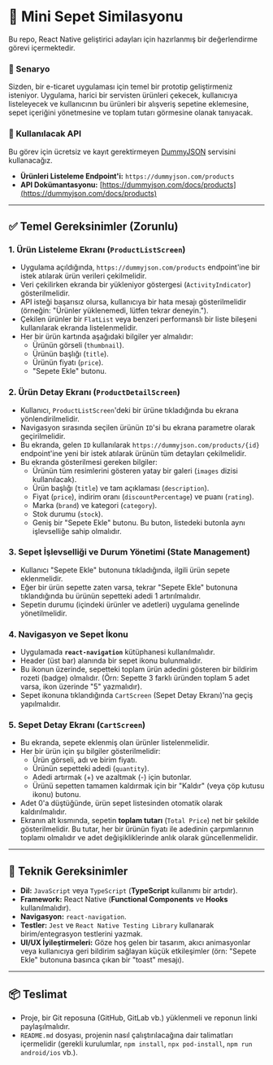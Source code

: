 
# 🚀 Mini Sepet Similasyonu

Bu repo, React Native geliştirici adayları için hazırlanmış bir değerlendirme görevi içermektedir.

### 📝 Senaryo

Sizden, bir e-ticaret uygulaması için temel bir prototip geliştirmeniz isteniyor. Uygulama, harici bir servisten ürünleri çekecek, kullanıcıya listeleyecek ve kullanıcının bu ürünleri bir alışveriş sepetine eklemesine, sepet içeriğini yönetmesine ve toplam tutarı görmesine olanak tanıyacak.

### 🔗 Kullanılacak API

Bu görev için ücretsiz ve kayıt gerektirmeyen [DummyJSON](https://dummyjson.com/) servisini kullanacağız.

-   **Ürünleri Listeleme Endpoint'i:** `https://dummyjson.com/products`
-   **API Dokümantasyonu:** [https://dummyjson.com/docs/products](https://dummyjson.com/docs/products)

---

## ✅ Temel Gereksinimler (Zorunlu)

### 1. Ürün Listeleme Ekranı (`ProductListScreen`)

-   Uygulama açıldığında, `https://dummyjson.com/products` endpoint'ine bir istek atılarak ürün verileri çekilmelidir.
-   Veri çekilirken ekranda bir yükleniyor göstergesi (`ActivityIndicator`) gösterilmelidir.
-   API isteği başarısız olursa, kullanıcıya bir hata mesajı gösterilmelidir (örneğin: "Ürünler yüklenemedi, lütfen tekrar deneyin.").
-   Çekilen ürünler bir `FlatList` veya benzeri performanslı bir liste bileşeni kullanılarak ekranda listelenmelidir.
-   Her bir ürün kartında aşağıdaki bilgiler yer almalıdır:
    -   Ürünün görseli (`thumbnail`).
    -   Ürünün başlığı (`title`).
    -   Ürünün fiyatı (`price`).
    -   "Sepete Ekle" butonu.

### 2. Ürün Detay Ekranı (`ProductDetailScreen`)

-   Kullanıcı, `ProductListScreen`'deki bir ürüne tıkladığında bu ekrana yönlendirilmelidir.
-   Navigasyon sırasında seçilen ürünün `ID`'si bu ekrana parametre olarak geçirilmelidir.
-   Bu ekranda, gelen `ID` kullanılarak `https://dummyjson.com/products/{id}` endpoint'ine yeni bir istek atılarak ürünün tüm detayları çekilmelidir.
-   Bu ekranda gösterilmesi gereken bilgiler:
    -   Ürünün tüm resimlerini gösteren yatay bir galeri (`images` dizisi kullanılacak).
    -   Ürün başlığı (`title`) ve tam açıklaması (`description`).
    -   Fiyat (`price`), indirim oranı (`discountPercentage`) ve puanı (`rating`).
    -   Marka (`brand`) ve kategori (`category`).
    -   Stok durumu (`stock`).
    -   Geniş bir "Sepete Ekle" butonu. Bu buton, listedeki butonla aynı işlevselliğe sahip olmalıdır.

### 3. Sepet İşlevselliği ve Durum Yönetimi (State Management)

-   Kullanıcı "Sepete Ekle" butonuna tıkladığında, ilgili ürün sepete eklenmelidir.
-   Eğer bir ürün sepette zaten varsa, tekrar "Sepete Ekle" butonuna tıklandığında bu ürünün sepetteki adedi 1 artırılmalıdır.
-   Sepetin durumu (içindeki ürünler ve adetleri) uygulama genelinde yönetilmelidir.


### 4. Navigasyon ve Sepet İkonu

-   Uygulamada **`react-navigation`** kütüphanesi kullanılmalıdır.
-   Header (üst bar) alanında bir sepet ikonu bulunmalıdır.
-   Bu ikonun üzerinde, sepetteki toplam ürün adedini gösteren bir bildirim rozeti (badge) olmalıdır. (Örn: Sepette 3 farklı üründen toplam 5 adet varsa, ikon üzerinde "5" yazmalıdır).
-   Sepet ikonuna tıklandığında `CartScreen` (Sepet Detay Ekranı)'na geçiş yapılmalıdır.

### 5. Sepet Detay Ekranı (`CartScreen`)

-   Bu ekranda, sepete eklenmiş olan ürünler listelenmelidir.
-   Her bir ürün için şu bilgiler gösterilmelidir:
    -   Ürün görseli, adı ve birim fiyatı.
    -   Ürünün sepetteki adedi (`quantity`).
    -   Adedi artırmak (+) ve azaltmak (-) için butonlar.
    -   Ürünü sepetten tamamen kaldırmak için bir "Kaldır" (veya çöp kutusu ikonu) butonu.
-   Adet 0'a düştüğünde, ürün sepet listesinden otomatik olarak kaldırılmalıdır.
-   Ekranın alt kısmında, sepetin **toplam tutarı** (`Total Price`) net bir şekilde gösterilmelidir. Bu tutar, her bir ürünün fiyatı ile adedinin çarpımlarının toplamı olmalıdır ve adet değişikliklerinde anlık olarak güncellenmelidir.

---

## 🔧 Teknik Gereksinimler

-   **Dil:** `JavaScript` veya `TypeScript` (**TypeScript** kullanımı bir artıdır).
-   **Framework:** React Native (**Functional Components** ve **Hooks** kullanılmalıdır).
-   **Navigasyon:** `react-navigation`.
-   **Testler:** `Jest` ve `React Native Testing Library` kullanarak birim/entegrasyon testlerini yazmak.
-   **UI/UX İyileştirmeleri:** Göze hoş gelen bir tasarım, akıcı animasyonlar veya kullanıcıya geri bildirim sağlayan küçük etkileşimler (örn: "Sepete Ekle" butonuna basınca çıkan bir "toast" mesajı).

---

## 📦 Teslimat

-   Proje, bir Git reposuna (GitHub, GitLab vb.) yüklenmeli ve reponun linki paylaşılmalıdır.
-   `README.md` dosyası, projenin nasıl çalıştırılacağına dair talimatları içermelidir (gerekli kurulumlar, `npm install`, `npx pod-install`, `npm run android/ios` vb.).
